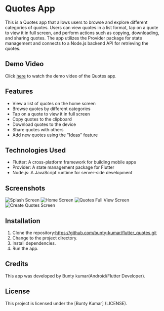 # Quotes App

This is a Quotes app that allows users to browse and explore different categories of quotes. Users can view quotes in a list format, tap on a quote to view it in full screen, and perform actions such as copying, downloading, and sharing quotes. The app utilizes the Provider package for state management and connects to a Node.js backend API for retrieving the quotes.

## Demo Video

Click [here](https://youtube.com/shorts/xElkDU-WcOg?feature=share) to watch the demo video of the Quotes app.


## Features

- View a list of quotes on the home screen
- Browse quotes by different categories
- Tap on a quote to view it in full screen
- Copy quotes to the clipboard
- Download quotes to the device
- Share quotes with others
- Add new quotes using the "Ideas" feature

## Technologies Used

- Flutter: A cross-platform framework for building mobile apps
- Provider: A state management package for Flutter
- Node.js: A JavaScript runtime for server-side development


## Screenshots

![Splash Screen](https://github.com/bunty-kumar/flutter_quotes/blob/master/splash_screen.jpeg?raw=true)
![Home Screen ](https://github.com/bunty-kumar/flutter_quotes/blob/master/home_screen.jpeg?raw=true)
![Quotes Full View Screen](https://github.com/bunty-kumar/flutter_quotes/blob/master/quotes_full_screen.jpeg?raw=true)
![Create Quotes Screen](https://github.com/bunty-kumar/flutter_quotes/blob/master/create_quotes.jpeg?raw=true)


## Installation

1. Clone the repository:https://github.com/bunty-kumar/flutter_quotes.git
2. Change to the project directory.
3. Install dependencies.
4. Run the app.

## Credits

This app was developed by Bunty kumar(Android/Flutter Developer).

## License

This project is licensed under the [Bunty Kumar] (LICENSE).

